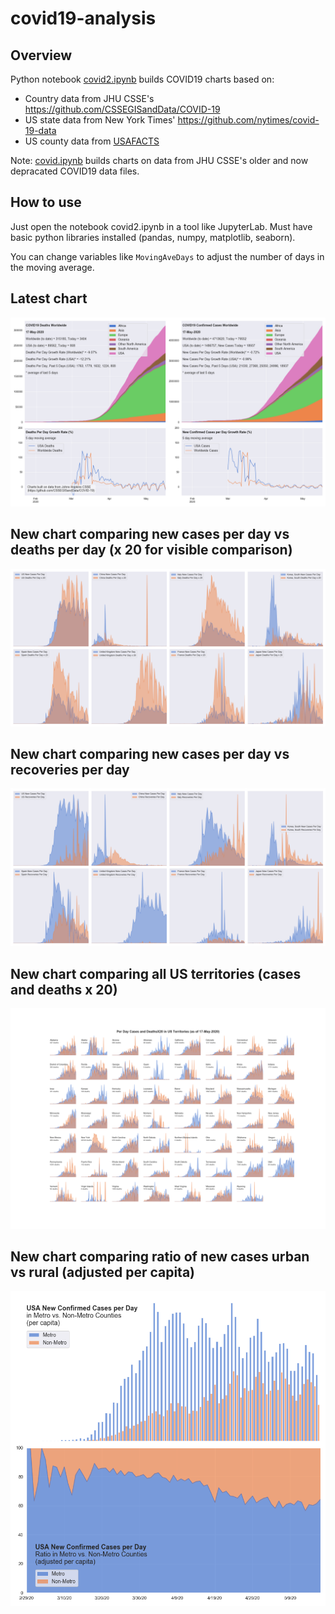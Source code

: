 # covid19-analysis

## Overview
Python notebook [covid2.ipynb](https://github.com/danlaw/covid19-analysis/blob/master/covid2.ipynb) builds COVID19 charts based on:
* Country data from JHU CSSE's https://github.com/CSSEGISandData/COVID-19
* US state data from New York Times' https://github.com/nytimes/covid-19-data
* US county data from [USAFACTS](https://usafacts.org/visualizations/coronavirus-covid-19-spread-map/)

Note: [covid.ipynb](https://github.com/danlaw/covid19-analysis/blob/master/covid.ipynb) builds charts on data from JHU CSSE's older and now depracated COVID19 data files.

## How to use
Just open the notebook covid2.ipynb in a tool like JupyterLab. Must have basic python libraries installed (pandas, numpy, matplotlib, seaborn).

You can change variables like ``MovingAveDays`` to adjust the number of days in the moving average.

## Latest chart
![Latest chart](charts/20200517-covid19-chart.png)

## New chart comparing new cases per day vs deaths per day (x 20 for visible comparison)
![Comparison chart](charts/20200517-comparison-chart.png)

## New chart comparing new cases per day vs recoveries per day
![Recovery chart](charts/20200517-comparison-recovery-chart.png)

## New chart comparing all US territories (cases and deaths x 20)
![Territories chart](charts/20200517-compare-US-territories.png)

## New chart comparing ratio of new cases urban vs rural (adjusted per capita)
![Urban rural per capita chart](charts/20200517-US-counties-urban-vs-rural-per-capita.png)
